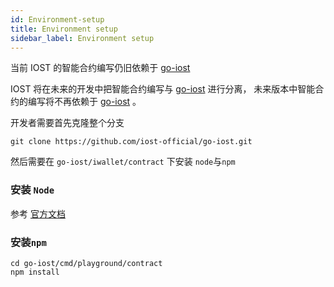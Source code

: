 ```yaml
---
id: Environment-setup
title: Environment setup
sidebar_label: Environment setup
---
```


当前 IOST 的智能合约编写仍旧依赖于 [go-iost](https://github.com/iost-official/go-iost) 

IOST 将在未来的开发中把智能合约编写与 [go-iost](https://github.com/iost-official/go-iost) 进行分离， 未来版本中智能合约的编写将不再依赖于 [go-iost](https://github.com/iost-official/go-iost) 。

开发者需要首先克隆整个分支

```git
git clone https://github.com/iost-official/go-iost.git
```

然后需要在 ```go-iost/iwallet/contract``` 下安装 ```node```与```npm```

### 安装 ```Node```

参考 [官方文档](https://nodejs.org/zh-cn/download/package-manager/#macos)

### 安装```npm```

```git
cd go-iost/cmd/playground/contract
npm install
```
